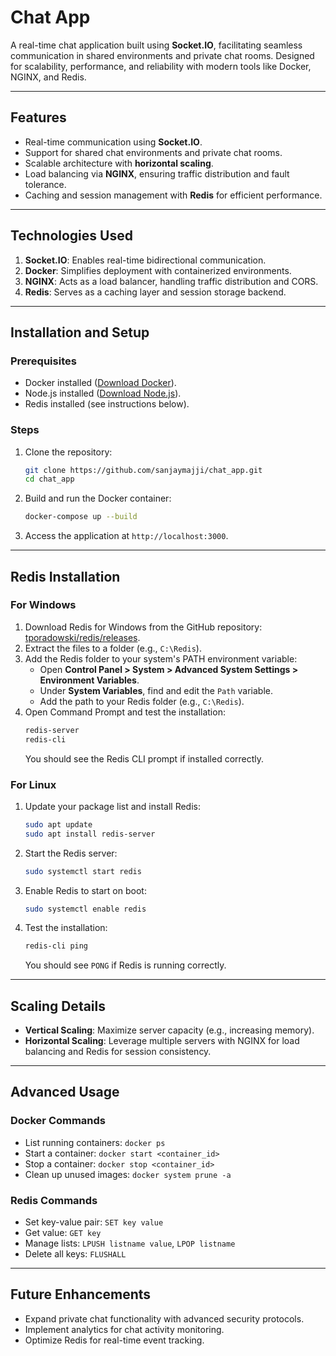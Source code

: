 

<h1>Chat App</h1>

A real-time chat application built using **Socket.IO**, facilitating seamless communication in shared environments and private chat rooms. Designed for scalability, performance, and reliability with modern tools like Docker, NGINX, and Redis.

---

## **Features**
- Real-time communication using **Socket.IO**.
- Support for shared chat environments and private chat rooms.
- Scalable architecture with **horizontal scaling**.
- Load balancing via **NGINX**, ensuring traffic distribution and fault tolerance.
- Caching and session management with **Redis** for efficient performance.

---

## **Technologies Used**
1. **Socket.IO**: Enables real-time bidirectional communication.
2. **Docker**: Simplifies deployment with containerized environments.
3. **NGINX**: Acts as a load balancer, handling traffic distribution and CORS.
4. **Redis**: Serves as a caching layer and session storage backend.

---

## **Installation and Setup**

### Prerequisites
- Docker installed ([Download Docker](https://www.docker.com/)).
- Node.js installed ([Download Node.js](https://nodejs.org/)).
- Redis installed (see instructions below).

### Steps
1. Clone the repository:
   ```bash
   git clone https://github.com/sanjaymajji/chat_app.git
   cd chat_app
   ```
2. Build and run the Docker container:
   ```bash
   docker-compose up --build
   ```
3. Access the application at `http://localhost:3000`.

---

## **Redis Installation**

### **For Windows**
1. Download Redis for Windows from the GitHub repository:
   [tporadowski/redis/releases](https://github.com/tporadowski/redis/releases).
2. Extract the files to a folder (e.g., `C:\Redis`).
3. Add the Redis folder to your system's PATH environment variable:
   - Open **Control Panel > System > Advanced System Settings > Environment Variables**.
   - Under **System Variables**, find and edit the `Path` variable.
   - Add the path to your Redis folder (e.g., `C:\Redis`).
4. Open Command Prompt and test the installation:
   ```bash
   redis-server
   redis-cli
   ```
   You should see the Redis CLI prompt if installed correctly.

### **For Linux**
1. Update your package list and install Redis:
   ```bash
   sudo apt update
   sudo apt install redis-server
   ```
2. Start the Redis server:
   ```bash
   sudo systemctl start redis
   ```
3. Enable Redis to start on boot:
   ```bash
   sudo systemctl enable redis
   ```
4. Test the installation:
   ```bash
   redis-cli ping
   ```
   You should see `PONG` if Redis is running correctly.

---

## **Scaling Details**
- **Vertical Scaling**: Maximize server capacity (e.g., increasing memory).
- **Horizontal Scaling**: Leverage multiple servers with NGINX for load balancing and Redis for session consistency.

---

## **Advanced Usage**

### Docker Commands
- List running containers: `docker ps`
- Start a container: `docker start <container_id>`
- Stop a container: `docker stop <container_id>`
- Clean up unused images: `docker system prune -a`

### Redis Commands
- Set key-value pair: `SET key value`
- Get value: `GET key`
- Manage lists: `LPUSH listname value`, `LPOP listname`
- Delete all keys: `FLUSHALL`

---

## **Future Enhancements**
- Expand private chat functionality with advanced security protocols.
- Implement analytics for chat activity monitoring.
- Optimize Redis for real-time event tracking.


